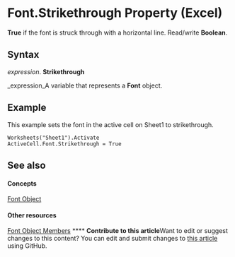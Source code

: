 
# Font.Strikethrough Property (Excel)

 **True** if the font is struck through with a horizontal line. Read/write **Boolean**.


## Syntax

 _expression_. **Strikethrough**

 _expression_A variable that represents a  **Font** object.


## Example

This example sets the font in the active cell on Sheet1 to strikethrough.


```
Worksheets("Sheet1").Activate 
ActiveCell.Font.Strikethrough = True
```


## See also


#### Concepts


 [Font Object](f4788ba4-1c4c-2f03-4d73-194bc9316825.md)
#### Other resources


 [Font Object Members](537d89ae-59c5-0420-029a-32a2c385f02c.md)
****   **Contribute to this article**Want to edit or suggest changes to this content? You can edit and submit changes to  [this article](https://github.com/jhershey00/VBA_Excel_Test/OpenXMLCon/articles/fc505f12-66ae-a941-c6cf-90f81bc44dea.md) using GitHub.

